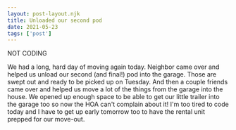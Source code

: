 ```yaml
---
layout: post-layout.njk
title: Unloaded our second pod
date: 2021-05-23
tags: ['post']
---
```

<!-- Excerpt Start -->
NOT CODING
<!-- Excerpt End -->

We had a long, hard day of moving again today. Neighbor came over and helped us unload our second (and final!) pod into the garage. Those are swept out and ready to be picked up on Tuesday. And then a couple friends came over and helped us move a lot of the things from the garage into the house. We opened up enough space to be able to get our little trailer into the garage too so now the HOA can't complain about it! I'm too tired to code today and I have to get up early tomorrow too to have the rental unit prepped for our move-out.
